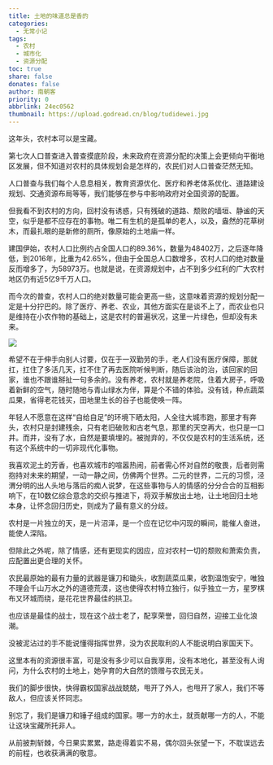```yaml
---
title: 土地的味道总是香的
categories:
  - 无常小记
tags:
  - 农村
  - 城市化
  - 资源分配
toc: true
share: false
donates: false
author: 南朝客
priority: 0
abbrlink: 24ec0562
thumbnail: https://upload.godread.cn/blog/tudidewei.jpg
---
```


<div class="description">这年头，农村本可以是宝藏。</div>

<!-- more -->

第七次人口普查进入普查摸底阶段，未来政府在资源分配的决策上会更倾向平衡地区发展，但不知道对农村的具体规划会是怎样的，农民们对人口普查茫然无知。



人口普查与我们每个人息息相关，教育资源优化、医疗和养老体系优化、道路建设规划、交通资源布局等等，我们能够在参与中影响政府对全国资源的配置。



但我看不到农村的方向，回村没有诱惑，只有残破的道路、颓败的墙垣、静谧的天空，似乎是都不应存在的事物。唯二有生机的是孤单的老人，以及，盎然的花草树木，而最扎眼的是新修的厕所，像原始的土地庙一样。



建国伊始，农村人口比例约占全国人口的89.36%，数量为48402万，之后逐年降低，到2016年，比重为42.65%，但由于全国总人口数增多，农村人口的绝对数量反而增多了，为58973万。也就是说，在资源规划中，占不到多少红利的广大农村地区仍有近5亿9千万人口。



而今次的普查，农村人口的绝对数量可能会更高一些，这意味着资源的规划分配一定是十分拧巴的。除了医疗、养老、农业，其他方面实在是谈不上了，而农业也只是维持在小农作物的基础上，这是农村的普遍状况，这里一片绿色，但却没有未来。



![](https://upload.godread.cn/blog/tudidewei.jpg)



希望不在于伸手向别人讨要，仅在于一双勤劳的手，老人们没有医疗保障，那就扛，扛住了多活几天，扛不住了再去医院听候判断，随后该治的治，该回家的回家，谁也不跟谁掰扯一句多余的。没有养老，农村就是养老院，住着大房子，呼吸着新鲜的空气，随时随地与青山绿水为伴，算是个不错的体验。没有钱，种点蔬菜瓜果，省得老花钱买，田地里生长的谷子也能使唤一阵。



年轻人不愿意在这样“自给自足”的环境下晒太阳，人全往大城市跑，那里才有奔头，农村只是封建残余，只有老旧破败和古老气息，那里的天空再大，也只是一口井。而井，没有了水，自然是要填埋的。被抛弃的，不仅仅是农村的生活系统，还有这个系统中的一切非现代化事物。



我喜欢泥土的芳香，也喜欢城市的喧嚣热闹，前者需心怀对自然的敬畏，后者则需抱持对未来的期望，一动一静之间，仿佛两个世界。二元的世界，二元的习惯，泾渭分明的出人头地与落后的痴人说梦，在这些事物与人的情感的分分合合的互相影响下，在10数亿综合意念的交织与推进下，将双手解放出土地，让土地回归土地本身，让怀念回归历史，则成为了最有意义的分歧。



农村是一片独立的天，是一片沼泽，是一个应在记忆中闪现的瞬间，能催人奋进，能使人深陷。



但除此之外呢，除了情感，还有更现实的因应，应对农村一切的颓败和萧索负责，应配置出更合理的关怀。



农民最原始的最有力量的武器是镰刀和锄头，收割蔬菜瓜果，收割温饱安宁，唯独不理会千山万水之外的道德荒漠，这也使得农村特立独行，似乎独立一方，星罗棋布又环城而绕，是花花世界最佳的拱卫。



也应该是最佳的战士，现在这个战士老了，配享荣誉，回归自然，迎接工业化浪潮。



没被泥沾过的手不能说懂得指挥世界，没为农民取利的人不能说明白家国天下。



这里本有的资源很丰富，可是没有多少可以自我享用，没有本地化，甚至没有人询问，为什么农村的土地上，她孕育的大自然的馈赠与农民无关。



我们的脚步很快，快得霸权国家战战兢兢，甩开了外人，也甩开了家人，我们不等敌人，但应该关怀同志。



别忘了，我们是镰刀和锤子组成的国家。哪一方的水土，就贡献哪一方的人，不能让这块宝藏所托非人。



从前披荆斩棘，今日果实累累，路走得着实不易，偶尔回头张望一下，不耽误远去的前程，也收获满满的敬意。
